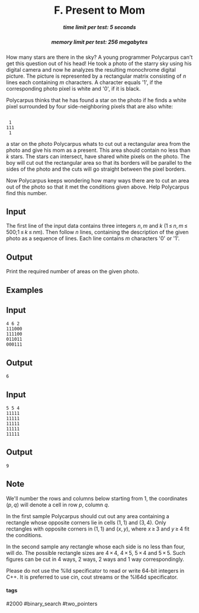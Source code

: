 <h1 style='text-align: center;'> F. Present to Mom</h1>

<h5 style='text-align: center;'>time limit per test: 5 seconds</h5>
<h5 style='text-align: center;'>memory limit per test: 256 megabytes</h5>

How many stars are there in the sky? A young programmer Polycarpus can't get this question out of his head! He took a photo of the starry sky using his digital camera and now he analyzes the resulting monochrome digital picture. The picture is represented by a rectangular matrix consisting of *n* lines each containing *m* characters. A character equals '1', if the corresponding photo pixel is white and '0', if it is black.

Polycarpus thinks that he has found a star on the photo if he finds a white pixel surrounded by four side-neighboring pixels that are also white: 

 
```
  
 1   
111  
 1   

```
 a star on the photo Polycarpus whats to cut out a rectangular area from the photo and give his mom as a present. This area should contain no less than *k* stars. The stars can intersect, have shared white pixels on the photo. The boy will cut out the rectangular area so that its borders will be parallel to the sides of the photo and the cuts will go straight between the pixel borders.

Now Polycarpus keeps wondering how many ways there are to cut an area out of the photo so that it met the conditions given above. Help Polycarpus find this number.

## Input

The first line of the input data contains three integers *n*, *m* and *k* (1 ≤ *n*, *m* ≤ 500;1 ≤ *k* ≤ *nm*). Then follow *n* lines, containing the description of the given photo as a sequence of lines. Each line contains *m* characters '0' or '1'.

## Output

Print the required number of areas on the given photo.

## Examples

## Input


```
4 6 2  
111000  
111100  
011011  
000111  

```
## Output


```
6  

```
## Input


```
5 5 4  
11111  
11111  
11111  
11111  
11111  

```
## Output


```
9  

```
## Note

We'll number the rows and columns below starting from 1, the coordinates (*p*, *q*) will denote a cell in row *p*, column *q*.

In the first sample Polycarpus should cut out any area containing a rectangle whose opposite corners lie in cells (1, 1) and (3, 4). Only rectangles with opposite corners in (1, 1) and (*x*, *y*), where *x* ≥ 3 and *y* ≥ 4 fit the conditions.

In the second sample any rectangle whose each side is no less than four, will do. The possible rectangle sizes are 4 × 4, 4 × 5, 5 × 4 and 5 × 5. Such figures can be cut in 4 ways, 2 ways, 2 ways and 1 way correspondingly.

Please do not use the %lld specificator to read or write 64-bit integers in C++. It is preferred to use cin, cout streams or the %I64d specificator.



#### tags 

#2000 #binary_search #two_pointers 